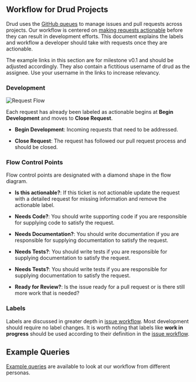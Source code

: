## Workflow for Drud Projects
Drud uses the [GitHub queues](https://github.com/issues?utf8=%E2%9C%93&q=is%3Aopen+user%3Adrud+) to manage issues and pull requests across projects.  Our workflow is centered on [making requests actionable](issue_workflow.md) before they can result in development efforts.  This document explains the labels and workflow a developer should take with requests once they are actionable.

The example links in this section are for milestone v0.1 and should be adjusted accordingly.  They also contain a fictitious username of drud as the assignee.  Use your username in the links to increase relevancy.

### Development

![Request Flow](development_workflow.png "Request Flow")

Each request has already been labeled as actionable begins at **Begin Development** and moves to **Close Request**.

- **Begin Development**: Incoming requests that need to be addressed.

- **Close Request**: The request has followed our pull request process and should be closed.

### Flow Control Points

Flow control points are designated with a diamond shape in the flow diagram.

- **Is this actionable?**: If this ticket is not actionable update the request with a detailed request for missing information and remove the actionable label.

- **Needs Code?**: You should write supporting code if you are responsible for supplying code to satisfy the request.

- **Needs Documentation?**: You should write documentation if you are responsible for supplying documentation to satisfy the request.

- **Needs Tests?**: You should write tests if you are responsible for supplying documentation to satisfy the request.

- **Needs Tests?**: You should write tests if you are responsible for supplying documentation to satisfy the request.

- **Ready for Review?**: Is the issue ready for a pull request or is there still more work that is needed?

### Labels

Labels are discussed in greater depth in [issue workflow](issue_workflow.md).  Most development should require no label changes.  It is worth noting that labels like **work in progress** should be used according to their definition in the [issue workflow](issue_workflow.md).

## Example Queries

[Example queries](example_github_queries.md) are available to look at our workflow from different personas.
